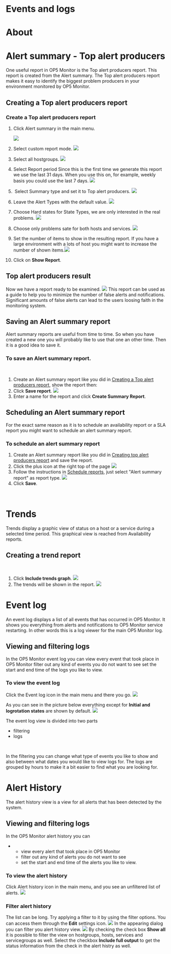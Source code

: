 # Events and logs

# About

# Alert summary - Top alert producers

One useful report in OP5 Monitor is the Top alert producers report. This report is created from the Alert summary.
 The Top alert producers report makes it easy to identify the biggest problem producers in your environment monitored by OP5 Monitor.

## Creating a Top alert producers report

### Create a Top alert producers report

1.  Click Alert summary in the main menu.

    ![](attachments/16482316/16678946.png)

2.  Select custom report mode.
    ![](attachments/16482316/16678947.png)
3.  Select all hostgroups.
    ![](attachments/16482316/16678948.png)
4.  Select Report period Since this is the first time we generate this report we use the last 31 days. When you use this on, for example, weekly basis you could use the last 7 days. ![](attachments/16482316/16678945.png)
5.   Select Summary type and set it to Top alert producers.
    ![](attachments/16482316/16678949.png)
6.  Leave the Alert Types with the default value.
    ![](attachments/16482316/16678952.png)
7.  Choose Hard states for State Types, we are only interested in the real problems.
     ![](attachments/16482316/16678950.png)
8.  Choose only problems sate for both hosts and services.
    ![](attachments/16482316/16678954.png) 
9.  Set the number of items to show in the resulting report. If you have a large environment with a lots of host you might want to increase the number of shown items.![](attachments/16482316/16678951.png)
10. Click on **Show Report**.

## Top alert producers result

Now we have a report ready to be examined.
![](attachments/16482316/16678956.png)
 This report can be used as a guide to help you to minimize the number of false alerts and notifications. Significant amounts of false alerts can lead to the users loosing faith in the monitoring system.

## Saving an Alert summary report

Alert summary reports are useful from time to time. So when you have created a new one you will probably like to use that one an other time. Then it is a good idea to save it.

### To save an Alert summary report.

 

1.  Create an Alert summary report like you did in [Creating a Top alert producers report](#Eventsandlogs-Creatingtopalertproducersreport), show the report then:
2.  Click **Save report**.
    ![](attachments/16482316/16678955.png)
3.  Enter a name for the report and click **Create Summary Report**.

## Scheduling an Alert summary report

For the exact same reason as it is to schedule an availability report or a SLA report you might want to schedule an alert summary report.

### To schedule an alert summary report

1.  Create an Alert summary report like you did in [Creating top alert producers report](#Eventsandlogs-Creatingtopalertproducersreport) and save the report.
2.  Click the plus icon at the right top of the page
    ![](attachments/16482316/16678953.png)
3.  Follow the instructions in [Schedule reports](Reports_16482315.html#Reports-schedule_reports), just select "Alert summary report" as report type.
     ![](attachments/16482316/16678958.png)
4.  Click **Save**.

 

# Trends

Trends display a graphic view of status on a host or a service during a selected time period. This graphical view is reached from Availability reports.

## Creating a trend report

 

1.  Click **Include trends graph**.
    ![](attachments/16482316/16678957.png)
2.  The trends will be shown in the report.
    ![](attachments/16482316/16679215.png)

# Event log

An event log displays a list of all events that has occurred in OP5 Monitor. It shows you everything from alerts and notifications to OP5 Monitor service restarting. In other words this is a log viewer for the main OP5 Monitor log.

## Viewing and filtering logs

In the OP5 Monitor event log you can
 view every event that took place in OP5 Monitor
 filter out any kind of events you do not want to see
 set the start and end time of the logs you like to view.

### To view the event log

Click the Event log icon in the main menu and there you go.
![](attachments/16482316/16679217.png)

As you can see in the picture below everything except for **Initial and logrotation states** are shown by default.
![](attachments/16482316/16679216.png)

The event log view is divided into two parts

-   filtering
-   logs

 

In the filtering you can change what type of events you like to show and also between what dates you would like to view logs for.
 The logs are grouped by hours to make it a bit easier to find what you are looking for.

# Alert History

The alert history view is a view for all alerts that has been detected by the system.

## Viewing and filtering logs

In the OP5 Monitor alert history you can

-   -   view every alert that took place in OP5 Monitor
    -   filter out any kind of alerts you do not want to see
    -   set the start and end time of the alerts you like to view.

### To view the alert history

Click Alert history icon in the main menu, and you see an unfiltered list of alerts.
![](attachments/16482316/16679219.png)

### Filter alert history

The list can be long. Try applying a filter to it by using the filter options. You can access them through the **Edit** settings icon.
![](attachments/16482316/16679220.png)
 In the appearing dialog you can filter you alert history view.
 ![](attachments/16482316/16679218.png)
 By checking the check box **Show all** it is possible to filter the view on hostgroups, hosts, services and servicegroups as well.
 Select the checkbox **Include full output** to get the status information from the check in the alert histry as well.

